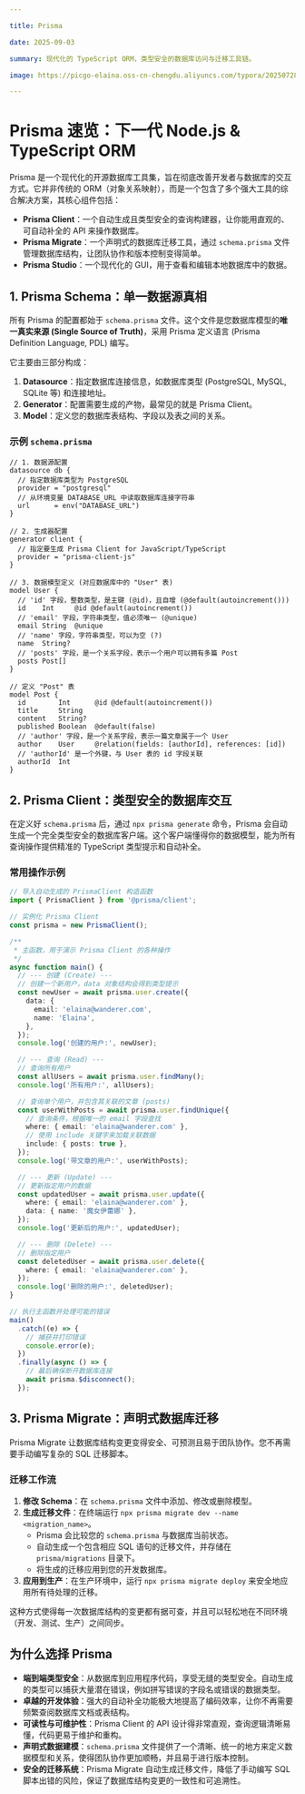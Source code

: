 ```yaml
---

title: Prisma

date: 2025-09-03

summary: 现代化的 TypeScript ORM，类型安全的数据库访问与迁移工具链。

image: https://picgo-elaina.oss-cn-chengdu.aliyuncs.com/typora/202507280817038.jpg

---
```


# Prisma 速览：下一代 Node.js & TypeScript ORM

Prisma 是一个现代化的开源数据库工具集，旨在彻底改善开发者与数据库的交互方式。它并非传统的 ORM（对象关系映射），而是一个包含了多个强大工具的综合解决方案，其核心组件包括：

  - **Prisma Client**：一个自动生成且类型安全的查询构建器，让你能用直观的、可自动补全的 API 来操作数据库。
  - **Prisma Migrate**：一个声明式的数据库迁移工具，通过 `schema.prisma` 文件管理数据库结构，让团队协作和版本控制变得简单。
  - **Prisma Studio**：一个现代化的 GUI，用于查看和编辑本地数据库中的数据。

## 1\. Prisma Schema：单一数据源真相

所有 Prisma 的配置都始于 `schema.prisma` 文件。这个文件是您数据库模型的**唯一真实来源 (Single Source of Truth)**，采用 Prisma 定义语言 (Prisma Definition Language, PDL) 编写。

它主要由三部分构成：

1.  **Datasource**：指定数据库连接信息，如数据库类型 (PostgreSQL, MySQL, SQLite 等) 和连接地址。
2.  **Generator**：配置需要生成的产物，最常见的就是 Prisma Client。
3.  **Model**：定义您的数据库表结构、字段以及表之间的关系。

### 示例 `schema.prisma`

```prisma
// 1. 数据源配置
datasource db {
  // 指定数据库类型为 PostgreSQL
  provider = "postgresql"
  // 从环境变量 DATABASE_URL 中读取数据库连接字符串
  url      = env("DATABASE_URL")
}

// 2. 生成器配置
generator client {
  // 指定要生成 Prisma Client for JavaScript/TypeScript
  provider = "prisma-client-js"
}

// 3. 数据模型定义 (对应数据库中的 "User" 表)
model User {
  // 'id' 字段，整数类型，是主键 (@id)，且自增 (@default(autoincrement()))
  id    Int     @id @default(autoincrement())
  // 'email' 字段，字符串类型，值必须唯一 (@unique)
  email String  @unique
  // 'name' 字段，字符串类型，可以为空 (?)
  name  String?
  // 'posts' 字段，是一个关系字段，表示一个用户可以拥有多篇 Post
  posts Post[]
}

// 定义 "Post" 表
model Post {
  id        Int      @id @default(autoincrement())
  title     String
  content   String?
  published Boolean  @default(false)
  // 'author' 字段，是一个关系字段，表示一篇文章属于一个 User
  author    User     @relation(fields: [authorId], references: [id])
  // 'authorId' 是一个外键，与 User 表的 id 字段关联
  authorId  Int
}
```

## 2\. Prisma Client：类型安全的数据库交互

在定义好 `schema.prisma` 后，通过 `npx prisma generate` 命令，Prisma 会自动生成一个完全类型安全的数据库客户端。这个客户端懂得你的数据模型，能为所有查询操作提供精准的 TypeScript 类型提示和自动补全。

### 常用操作示例

```ts
// 导入自动生成的 PrismaClient 构造函数
import { PrismaClient } from '@prisma/client';

// 实例化 Prisma Client
const prisma = new PrismaClient();

/**
 * 主函数，用于演示 Prisma Client 的各种操作
 */
async function main() {
  // --- 创建 (Create) ---
  // 创建一个新用户，data 对象结构会得到类型提示
  const newUser = await prisma.user.create({
    data: {
      email: 'elaina@wanderer.com',
      name: 'Elaina',
    },
  });
  console.log('创建的用户:', newUser);

  // --- 查询 (Read) ---
  // 查询所有用户
  const allUsers = await prisma.user.findMany();
  console.log('所有用户:', allUsers);

  // 查询单个用户，并包含其关联的文章 (posts)
  const userWithPosts = await prisma.user.findUnique({
    // 查询条件，根据唯一的 email 字段查找
    where: { email: 'elaina@wanderer.com' },
    // 使用 include 关键字来加载关联数据
    include: { posts: true },
  });
  console.log('带文章的用户:', userWithPosts);

  // --- 更新 (Update) ---
  // 更新指定用户的数据
  const updatedUser = await prisma.user.update({
    where: { email: 'elaina@wanderer.com' },
    data: { name: '魔女伊蕾娜' },
  });
  console.log('更新后的用户:', updatedUser);

  // --- 删除 (Delete) ---
  // 删除指定用户
  const deletedUser = await prisma.user.delete({
    where: { email: 'elaina@wanderer.com' },
  });
  console.log('删除的用户:', deletedUser);
}

// 执行主函数并处理可能的错误
main()
  .catch((e) => {
    // 捕获并打印错误
    console.error(e);
  })
  .finally(async () => {
    // 最后确保断开数据库连接
    await prisma.$disconnect();
  });
```

## 3\. Prisma Migrate：声明式数据库迁移

Prisma Migrate 让数据库结构变更变得安全、可预测且易于团队协作。您不再需要手动编写复杂的 SQL 迁移脚本。

### 迁移工作流

1.  **修改 Schema**：在 `schema.prisma` 文件中添加、修改或删除模型。
2.  **生成迁移文件**：在终端运行 `npx prisma migrate dev --name <migration_name>`。
      - Prisma 会比较您的 `schema.prisma` 与数据库当前状态。
      - 自动生成一个包含相应 SQL 语句的迁移文件，并存储在 `prisma/migrations` 目录下。
      - 将生成的迁移应用到您的开发数据库。
3.  **应用到生产**：在生产环境中，运行 `npx prisma migrate deploy` 来安全地应用所有待处理的迁移。

这种方式使得每一次数据库结构的变更都有据可查，并且可以轻松地在不同环境（开发、测试、生产）之间同步。

## 为什么选择 Prisma

  - **端到端类型安全**：从数据库到应用程序代码，享受无缝的类型安全。自动生成的类型可以捕获大量潜在错误，例如拼写错误的字段名或错误的数据类型。
  - **卓越的开发体验**：强大的自动补全功能极大地提高了编码效率，让你不再需要频繁查阅数据库文档或表结构。
  - **可读性与可维护性**：Prisma Client 的 API 设计得非常直观，查询逻辑清晰易懂，代码更易于维护和重构。
  - **声明式数据建模**：`schema.prisma` 文件提供了一个清晰、统一的地方来定义数据模型和关系，使得团队协作更加顺畅，并且易于进行版本控制。
  - **安全的迁移系统**：Prisma Migrate 自动生成迁移文件，降低了手动编写 SQL 脚本出错的风险，保证了数据库结构变更的一致性和可追溯性。